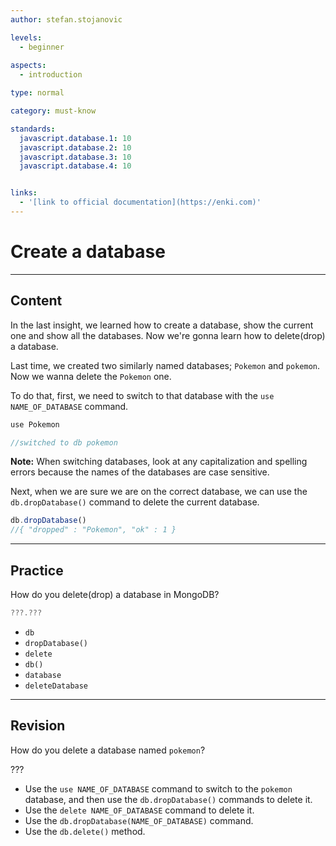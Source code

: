 ```yaml
---
author: stefan.stojanovic

levels:
  - beginner
 
aspects:
  - introduction

type: normal

category: must-know

standards: 
  javascript.database.1: 10
  javascript.database.2: 10
  javascript.database.3: 10
  javascript.database.4: 10


links:
  - '[link to official documentation](https://enki.com)'
---
```

# Create a database
---
## Content

In the last insight, we learned how to create a database, show the current one and show all the databases. Now we're gonna learn how to delete(drop) a database.

Last time, we created two similarly named databases; `Pokemon` and `pokemon`. Now we wanna delete the `Pokemon` one.

To do that, first, we need to switch to that database with the `use NAME_OF_DATABASE` command.

```javascript
use Pokemon

//switched to db pokemon
```

**Note:** When switching databases, look at any capitalization and spelling errors because the names of the databases are case sensitive.

Next, when we are sure we are on the correct database, we can use the `db.dropDatabase()` command to delete the current database.

```javascript
db.dropDatabase()
//{ "dropped" : "Pokemon", "ok" : 1 }
```

---
## Practice

How do you delete(drop) a database in MongoDB?

```javascript
???.???
```

* `db`
* `dropDatabase()`
* `delete`
* `db()`
* `database`
* `deleteDatabase`

---
## Revision

How do you delete a database named `pokemon`?

???

* Use the `use NAME_OF_DATABASE` command to switch to the `pokemon` database, and then use the `db.dropDatabase()` commands to delete it.
* Use the `delete NAME_OF_DATABASE` command to delete it.
* Use the `db.dropDatabase(NAME_OF_DATABASE)` command.
* Use the `db.delete()` method.
